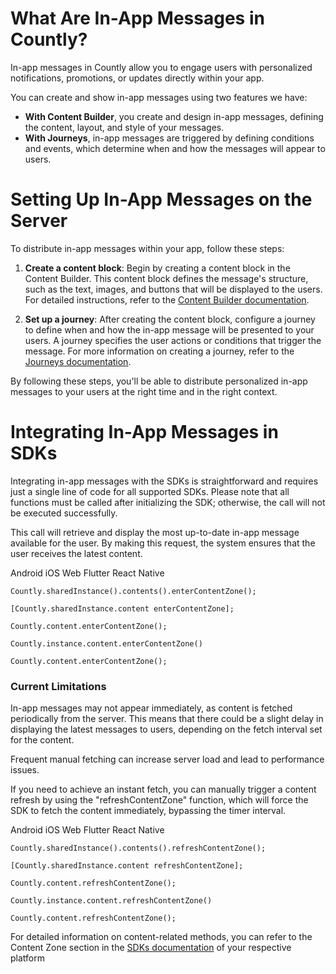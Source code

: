 <h1 id="h_01JP9QWQBZHAJQ1T4X9EDVFTWJ">What Are In-App Messages in Countly?</h1>
<div>
  <div>
    <div>
      <div>
        <p>
          In-app messages in Countly allow you to engage users with personalized
          notifications, promotions, or updates directly within your app.
        </p>
        <p>
          You can create and show in-app messages using two features we
          have:
        </p>
        <ul>
          <li>
            <strong>With Content Builder</strong>, you create and design
            in-app messages, defining the content, layout, and style
            of your messages.
          </li>
          <li>
            <strong>With Journeys</strong>, in-app messages are triggered
            by defining conditions and events, which determine when and
            how the messages will appear to users.
          </li>
        </ul>
      </div>
    </div>
  </div>
</div>
<div tabindex="0">
  <div></div>
</div>
<h1 id="h_01JP9QWQBZC3NHMTNWFQFFYS99">Setting Up In-App Messages on the Server</h1>
<p>
  To distribute in-app messages within your app, follow these steps:
</p>
<ol>
  <li>
    <p>
      <strong>Create a content block</strong>: Begin by creating a content
      block in the Content Builder. This content block defines the message's
      structure, such as the text, images, and buttons that will be displayed
      to the users. For detailed instructions, refer to the
      <a href="/hc/en-us/articles/17072500159388" target="_new" rel="noopener">Content Builder documentation</a>.
    </p>
  </li>
  <li>
    <p>
      <strong>Set up a journey</strong>: After creating the content block,
      configure a journey to define when and how the in-app message will be
      presented to your users. A journey specifies the user actions or conditions
      that trigger the message. For more information on creating a journey,
      refer to the
      <a href="/hc/en-us/articles/17072475592988" target="_new" rel="noopener">Journeys documentation</a>.
    </p>
  </li>
</ol>
<p>
  By following these steps, you'll be able to distribute personalized in-app messages
  to your users at the right time and in the right context.
</p>
<h1 id="h_01JP9QWQBZ0N2Q140V3E97G7R3">Integrating In-App Messages in SDKs</h1>
<p>
  Integrating in-app messages with the SDKs is straightforward and requires just
  a single line of code for all supported SDKs. Please note that all functions
  must be called after initializing the SDK; otherwise, the call will not be executed
  successfully.
</p>
<p>
  This call will retrieve and display the most up-to-date in-app message available
  for the user. By making this request, the system ensures that the user receives
  the latest content.
</p>
<div class="tabs">
  <div class="tabs-menu">
    <span class="tabs-link is-active">Android</span>
    <span class="tabs-link">iOS</span> <span class="tabs-link">Web</span>
    <span class="tabs-link">Flutter</span>
    <span class="tabs-link">React Native</span>
  </div>
  <div class="tab">
    <pre><code class="java">Countly.sharedInstance().contents().enterContentZone();</code></pre>
  </div>
  <div class="tab is-hidden">
    <pre><code class="objectivec">[Countly.sharedInstance.content enterContentZone];</code></pre>
  </div>
  <div class="tab is-hidden">
    <pre><code class="js">Countly.content.enterContentZone();</code></pre>
  </div>
  <div class="tab is-hidden">
    <pre><code class="dart">Countly.instance.content.enterContentZone()
</code></pre>
  </div>
  <div class="tab is-hidden">
    <pre><code class="js">Countly.content.enterContentZone();
</code></pre>
  </div>
</div>
<h3 id="h_01JP9XB7X6SXZ4RE7QV6B52QW2">Current Limitations</h3>
<p>
  In-app messages may not appear immediately, as content is fetched periodically
  from the server. This means that there could be a slight delay in displaying
  the latest messages to users, depending on the fetch interval set for the content.
</p>
<div class="callout callout--warning">
  <p>
    Frequent manual fetching can increase server load and lead to performance
    issues.
  </p>
</div>
<p>
  If you need to achieve an instant fetch, you can manually trigger a content refresh
  by using the "refreshContentZone" function, which will force the SDK to fetch
  the content immediately, bypassing the timer interval.
</p>
<div class="tabs">
  <div class="tabs-menu">
    <span class="tabs-link is-active">Android</span>
    <span class="tabs-link">iOS</span> <span class="tabs-link">Web</span>
    <span class="tabs-link">Flutter</span>
    <span class="tabs-link">React Native</span>
  </div>
  <div class="tab">
    <pre><code class="java">Countly.sharedInstance().contents().refreshContentZone();</code></pre>
  </div>
  <div class="tab is-hidden">
    <pre><code class="objectivec">[Countly.sharedInstance.content refreshContentZone];</code></pre>
  </div>
  <div class="tab is-hidden">
    <pre><code class="js">Countly.content.refreshContentZone();</code></pre>
  </div>
  <div class="tab is-hidden">
    <pre><code class="dart">Countly.instance.content.refreshContentZone()
</code></pre>
  </div>
  <div class="tab is-hidden">
    <pre><code class="js">Countly.content.refreshContentZone();
</code></pre>
  </div>
</div>
<p>
  For detailed information on content-related methods, you can refer to the Content
  Zone section in the
  <a href="/hc/en-us/sections/360007310512">SDKs documentation</a> of your respective
  platform
</p>